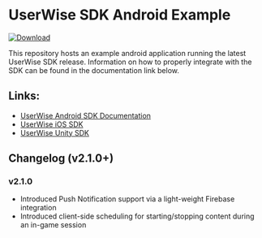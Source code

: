 # UserWise SDK Android Example

[![Download](https://api.bintray.com/packages/theoremreach/maven/io.userwise.userwise_sdk/images/download.svg)](https://bintray.com/theoremreach/maven/io.userwise.userwise_sdk/)

This repository hosts an example android application running the latest UserWise SDK release. Information on how to properly integrate with the SDK can be found in the documentation link below.

## Links:
- [UserWise Android SDK Documentation](https://docs.userwise.io/#android-sdk)
- [UserWise iOS SDK](https://github.com/UserWise/userwise_ios_example)
- [UserWise Unity SDK](https://github.com/UserWise/userwise_unity_example)

## Changelog (v2.1.0+)

### v2.1.0

- Introduced Push Notification support via a light-weight Firebase integration
- Introduced client-side scheduling for starting/stopping content during an in-game session

